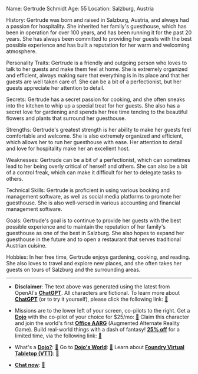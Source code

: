 Name: Gertrude Schmidt
Age: 55
Location: Salzburg, Austria

History: Gertrude was born and raised in Salzburg, Austria, and always had a passion for hospitality. She inherited her family's guesthouse, which has been in operation for over 100 years, and has been running it for the past 20 years. She has always been committed to providing her guests with the best possible experience and has built a reputation for her warm and welcoming atmosphere.

Personality Traits: Gertrude is a friendly and outgoing person who loves to talk to her guests and make them feel at home. She is extremely organized and efficient, always making sure that everything is in its place and that her guests are well taken care of. She can be a bit of a perfectionist, but her guests appreciate her attention to detail.

Secrets: Gertrude has a secret passion for cooking, and she often sneaks into the kitchen to whip up a special treat for her guests. She also has a secret love for gardening and spends her free time tending to the beautiful flowers and plants that surround her guesthouse.

Strengths: Gertrude's greatest strength is her ability to make her guests feel comfortable and welcome. She is also extremely organized and efficient, which allows her to run her guesthouse with ease. Her attention to detail and love for hospitality make her an excellent host.

Weaknesses: Gertrude can be a bit of a perfectionist, which can sometimes lead to her being overly critical of herself and others. She can also be a bit of a control freak, which can make it difficult for her to delegate tasks to others.

Technical Skills: Gertrude is proficient in using various booking and management software, as well as social media platforms to promote her guesthouse. She is also well-versed in various accounting and financial management software.

Goals: Gertrude's goal is to continue to provide her guests with the best possible experience and to maintain the reputation of her family's guesthouse as one of the best in Salzburg. She also hopes to expand her guesthouse in the future and to open a restaurant that serves traditional Austrian cuisine.

Hobbies: In her free time, Gertrude enjoys gardening, cooking, and reading. She also loves to travel and explore new places, and she often takes her guests on tours of Salzburg and the surrounding areas.
 

---
* **Disclaimer**: The text above was generated using the latest from OpenAI's [**ChatGPT**](https://openai.com/blog/chatgpt/).  All characters are fictional.  To learn more about [**ChatGPT**](https://openai.com/blog/chatgpt/) (or to try it yourself), please click the following link: [:closed_book:](https://openai.com/blog/chatgpt/)

* Missions are to the lower left of your screen, co-pilots to the right. Get a [**Dojo**](https://workmates.live/marketplace) with the co-pilot of your choice for $25/mo: [:green_book:](https://workmates.live/marketplace) Claim this character and join the world's first [**Office AARG**](https://dojos.world) (Augmented Alternate Reality Game). Build real-world things with a dash of fantasy! [**25% off**](https://blog.workmates.live/deal-on-a-dojo) for a limited time, via the following link: [:green_book:](https://blog.workmates.live/deal-on-a-dojo) 

* What's a [**Dojo?**](https://workdojos.com): [:blue_book:](https://workdojos.com)  Go to [**Dojo's World**](https://dojos.world): [:blue_book:](https://dojos.world)  Learn about [**Foundry Virtual Tabletop (VTT)**](https://foundryvtt.com): [:closed_book:](https://foundryvtt.com/)

* [**Chat now**](https://chat.workmates.live/channel/support): [:ledger:](https://chat.workmates.live/channel/support)